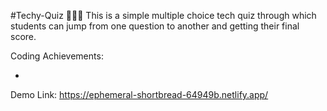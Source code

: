 #Techy-Quiz 👨🏻‍💻
This is a simple multiple choice tech quiz through which students can jump from one question to another and getting their final score. 

Coding Achievements:

- 

Demo Link: https://ephemeral-shortbread-64949b.netlify.app/
